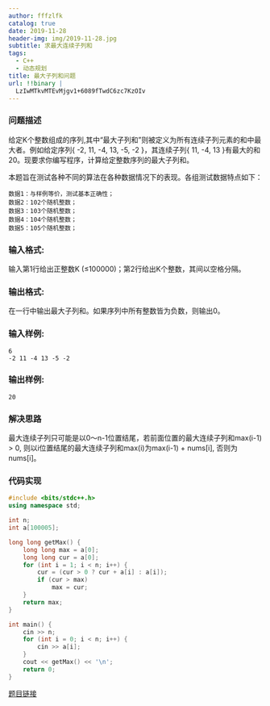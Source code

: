 ```yaml
---
author: fffzlfk
catalog: true
date: 2019-11-28
header-img: img/2019-11-28.jpg
subtitle: 求最大连续子列和
tags:
  - C++
  - 动态规划
title: 最大子列和问题
url: !!binary |
  LzIwMTkvMTEvMjgv1+6089fTwdC6zc7KzOIv
---
```



### 问题描述
给定K个整数组成的序列,其中“最大子列和”则被定义为所有连续子列元素的和中最大者。例如给定序列{ -2, 11, -4, 13, -5, -2 }，其连续子列{ 11, -4, 13 }有最大的和20。现要求你编写程序，计算给定整数序列的最大子列和。

本题旨在测试各种不同的算法在各种数据情况下的表现。各组测试数据特点如下：
```
数据1：与样例等价，测试基本正确性；
数据2：102个随机整数；
数据3：103个随机整数；
数据4：104个随机整数；
数据5：105个随机整数；
```
### 输入格式:
输入第1行给出正整数K (≤100000)；第2行给出K个整数，其间以空格分隔。

### 输出格式:
在一行中输出最大子列和。如果序列中所有整数皆为负数，则输出0。

### 输入样例:
```
6
-2 11 -4 13 -5 -2
```
### 输出样例:
```
20
```

### 解决思路
最大连续子列只可能是以0～n-1位置结尾，若前面位置的最大连续子列和max(i-1) > 0, 则以i位置结尾的最大连续子列和max(i)为max(i-1) + nums[i], 否则为nums[i]。

### 代码实现
```cpp
#include <bits/stdc++.h>
using namespace std;

int n;
int a[100005];

long long getMax() {
    long long max = a[0];
    long long cur = a[0];
    for (int i = 1; i < n; i++) {
        cur = (cur > 0 ? cur + a[i] : a[i]);
        if (cur > max)
            max = cur;
    }
    return max;
}

int main() {
    cin >> n;
    for (int i = 0; i < n; i++) {
        cin >> a[i];
    }
    cout << getMax() << '\n';
    return 0;
}
```
[题目链接](https://pintia.cn/problem-sets/15/problems/709)